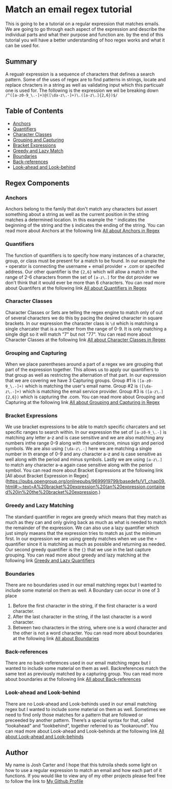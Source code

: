 # Match an email regex tutorial 
This is going to be a tutorial on a regular expression that matches emails. We are going to go through each aspect of the expression and describe the individual parts and what their purpose and function are.
by the end of this tutorial you will have a better understanding of hoo regex works and what it can be used for.

## Summary 
A regualr expression is a sequence of characters that defines a search pattern. Some of the uses of regex are to find patterns in strings, locate and
replace chracters in a string as well as validating input which this particualr one is used for. The following is the expression we wil be breaking down 
`/^([a-z0-9_\.-]+)@([\da-z\.-]+)\.([a-z\.]{2,6})$/`

## Table of Contents
- [Anchors](#anchors)
- [Quantifiers](#quantifiers)
- [Character Classes](#character-classes)
- [Grouping and Capturing](#grouping-and-capturing)
- [Bracket Expressions](#bracket-expressions)
- [Greedy and Lazy Match](#greedy-and-lazy-match)
- [Boundaries](#boundaries)
- [Back-references](#back-references)
- [Look-ahead and Look-behind](#look-ahead-and-look-behind)

## Regex Components

### Anchors
Anchors belong to the family that don't match any characters but assert something about a string as well as the current position in the string matches a determined location.
In this example the `^` indicates the beginning of the string and the `$` indicates the ending of the string. You can read more about Anchors
at the following link [All about Anchors in Regex](https://www.regular-expressions.info/anchors.html)

### Quantifiers
The function of quantifiers is to specify how many instances of a character, group, or class must be present for a match to be found. In our example the `+` operator
is connecting the username + email provider + .com or specifed address. Our other quantifier is the `{2,6}` which will allow a match in the range of 
2-6 characters fromm the set of `[a-z\.]` for the dot provider we don't think that it would ever be more than 6 characters. You can read more about 
Quantifers at the following link [All about Quantifiers in Regex](https://docs.microsoft.com/en-us/dotnet/standard/base-types/quantifiers-in-regular-expressions)

### Character Classes
Character Classes or Sets are telling the regex engine to match only of out of several characters we do this by pacing the desired character in square brackets.
In our expression the character class is `\d` which is matching a single charcater that is a number from the range of 0-9. It is only matching a single digit so it will
match "7" but not "77". You can read more about Character Classes at the following link
[All about Character Classes in Regex](https://www.regular-expressions.info/charclass.html)

### Grouping and Capturing
When we place parentheses around a part of a regex we are grouping that part of the expression together. This allows us to apply our 
quantifiers to that group as well as restrictng the alternation of that part. In our expression that we are covering we have 3 Capturing groups.
Group #1 is `([a-z0-9_\.-]+)` which is matching the user's email name. Group #2 is `([\da-z\.-]+)` which is matching the email service
provider. Group #3 is `([a-z\.]{2,6})` which is capturing the .com. You can read more about Grouping and Capturing at the following link
[All about Grouping and Capturing in Regex](https://www.regular-expressions.info/brackets.html)


### Bracket Expressions
We use bracket expressions to be able to match specific charcaters and set specific ranges to search within. In our expression the set
of `[a-z0-9_\.-]` is matching any letter a-z and is case sensitive and we are also matching any numbers inthe range 0-9 along with the underscore,
minus sign and period symbols. We are also using `[\da-z\.-]` here we are matching a single number in th erange of 0-9 and any character
a-z and is case sensitive as well along with the period and minus symbols. Lastly we are using `[a-z\.]` to match any character a-a again 
case sensitive along with the period symbol.  You can read more about Bracket Expressions at the following link
[All about Bracket Expression in Regex](https://pubs.opengroup.org/onlinepubs/9699919799/basedefs/V1_chap09.html#:~:text=A%20bracket%20expression%20(an%20expression,contained%20in%20the%20bracket%20expression.)

### Greedy and Lazy Matching
The standard quantifier in regex are greedy which means that they match as much as they can and only giving back as much as what is needed to match the remainder of
the expression. We can also use a lazy quantifier which just simply maeans that the expression tries to match as just the minimum first.
In our expression we are using greedy matches when we use the `+` quantifier since it is matching as much as possible and returning as needed.
Our second greedy quantifier is the `{}` that we use in the last capture grouping. You can read more about greedy and lazy matching at the 
following link [Greedy and Lazy Quantifiers](https://javascript.info/regexp-greedy-and-lazy)

### Boundaries
There are no boundaries used in our email matching regex but I wanted to include some material on them as well. A Boundary can occur in one of 3 place
1. Before the first character in the string, if the first character is a word character.
2. After the last character in the string, if the last character is a word character.
3. Between two characters in the string, where one is a word character and the other is not a word character. 
You can read more about boundaries at the following link 
[All about Boundaries](https://www.regular-expressions.info/wordboundaries.html)

### Back-references
There are no back-references used in our email matching regex but I wanted to include some material on them as well. 
Backreferences match the same text as previously matched by a capturing group. You can read more about boundaries at the following link 
[All about Back-references](https://www.regular-expressions.info/backref.html)

### Look-ahead and Look-behind
There are no Look-ahead and Look-behinds used in our email matching regex but I wanted to include some material on them as well.
Sometimes we need to find only those matches for a pattern that are followed or preceeded by another pattern. 
There’s a special syntax for that, called “lookahead” and “lookbehind”, together referred to as “lookaround”.
You can read more about Look-ahead and Look-behinds at the following link
[All about Look-ahead and Look-behinds](https://www.regular-expressions.info/lookaround.html)

## Author
My name is Josh Carter and I hope that this tutroila sheds some light on how to use a regular expression to match an email and how each part of it functions.
If you would like to view any of my other projects please feel free to follow the link to [My Github Profile](https://github.com/JoshCarter8400)
